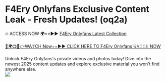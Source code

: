 # F4Ery Onlyfans Exclusive Content Leak - Fresh Updates! (oq2a)

🔥 ACCESS NOW 🌍==►► <a href="https://tinyurl.com/kvy9nzfs" rel="nofollow">F4Ery Onlyfans Latest Collection</a>
<br><br>
[🔴🌍📺📱👉WA𝚃CH Now==►► CLICK HERE TO F4Ery Onlyfans 𝚆𝙰𝚃𝙲𝙷 NOW](https://tinyurl.com/kvy9nzfs)
<br><br>
Unlock F4Ery Onlyfans's private videos and photos today! Dive into the newest 2025 content updates and explore exclusive material you won’t find anywhere else.
<br>
<a href="https://tinyurl.com/kvy9nzfs" rel="nofollow" data-target="animated-image.originalLink"><img src="https://camo.githubusercontent.com/8a4f000d20f83aca3bf7ec5f350d767afa0574a8a352519fd8cfa583a6f93a33/68747470733a2f2f692e696d6775722e636f6d2f644a486b345a712e676966" data-canonical-src="https://i.imgur.com/dJHk4Zq.gif" style="max-width: 100%; display: inline-block;" data-target="animated-image.originalImage"></a>
<br>
